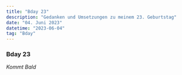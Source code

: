 ```yaml
---
title: "Bday 23"
description: "Gedanken und Umsetzungen zu meinem 23. Geburtstag"
date: "04. Juni 2023"
datetime: "2023-06-04"
tag: "Bday"
---
```


### Bday 23
_Kommt Bald_